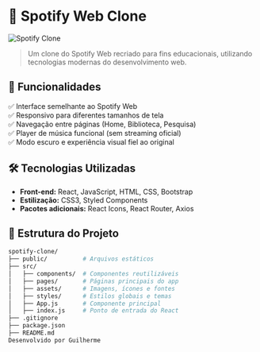 # 🎵 Spotify Web Clone  

![Spotify Clone](https://upload.wikimedia.org/wikipedia/commons/1/19/Spotify_logo_without_text.svg)

> Um clone do Spotify Web recriado para fins educacionais, utilizando tecnologias modernas do desenvolvimento web.

## 🚀 Funcionalidades  

✅ Interface semelhante ao Spotify Web  
✅ Responsivo para diferentes tamanhos de tela  
✅ Navegação entre páginas (Home, Biblioteca, Pesquisa)  
✅ Player de música funcional (sem streaming oficial)  
✅ Modo escuro e experiência visual fiel ao original  

## 🛠️ Tecnologias Utilizadas  

- **Front-end:** React, JavaScript, HTML, CSS, Bootstrap  
- **Estilização:** CSS3, Styled Components   
- **Pacotes adicionais:** React Icons, React Router, Axios  

## 📂 Estrutura do Projeto  

```bash
spotify-clone/
├── public/          # Arquivos estáticos
├── src/
│   ├── components/  # Componentes reutilizáveis
│   ├── pages/       # Páginas principais do app
│   ├── assets/      # Imagens, ícones e fontes
│   ├── styles/      # Estilos globais e temas
│   ├── App.js       # Componente principal
│   ├── index.js     # Ponto de entrada do React
├── .gitignore
├── package.json
├── README.md
Desenvolvido por Guilherme

